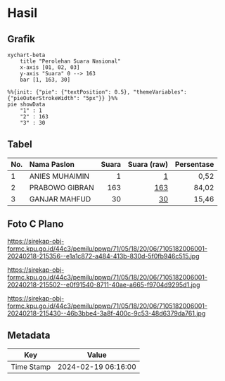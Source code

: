 # Hasil

## Grafik

```mermaid
xychart-beta
    title "Perolehan Suara Nasional"
    x-axis [01, 02, 03]
    y-axis "Suara" 0 --> 163
    bar [1, 163, 30]
```

```mermaid
%%{init: {"pie": {"textPosition": 0.5}, "themeVariables": {"pieOuterStrokeWidth": "5px"}} }%%
pie showData
    "1" : 1
    "2" : 163
    "3" : 30
```

## Tabel

| No. | Nama Paslon    | Suara | Suara (raw) | Persentase |
|:--- |:-------------- | -----:| -----------:| ----------:|
| 1   | ANIES MUHAIMIN | 1     | [1][p-1]    | 0,52       |
| 2   | PRABOWO GIBRAN | 163   | [163][p-2]  | 84,02      |
| 3   | GANJAR MAHFUD  | 30    | [30][p-3]   | 15,46      |


[p-1]: https://github.com/gigit-pemilu/pemilu-2024/blob/main/pilpres/hitung-suara/sub/71-sulawesi-utara/sub/05-minahasa-selatan/sub/18-amurang-timur/sub/2006-maliku/sub/001-tps/sub/paslon-1.txt
[p-2]: https://github.com/gigit-pemilu/pemilu-2024/blob/main/pilpres/hitung-suara/sub/71-sulawesi-utara/sub/05-minahasa-selatan/sub/18-amurang-timur/sub/2006-maliku/sub/001-tps/sub/paslon-2.txt
[p-3]: https://github.com/gigit-pemilu/pemilu-2024/blob/main/pilpres/hitung-suara/sub/71-sulawesi-utara/sub/05-minahasa-selatan/sub/18-amurang-timur/sub/2006-maliku/sub/001-tps/sub/paslon-3.txt

## Foto C Plano

https://sirekap-obj-formc.kpu.go.id/44c3/pemilu/ppwp/71/05/18/20/06/7105182006001-20240218-215356--e1a1c872-a484-413b-830d-5f0fb946c515.jpg

https://sirekap-obj-formc.kpu.go.id/44c3/pemilu/ppwp/71/05/18/20/06/7105182006001-20240218-215502--e0f91540-8711-40ae-a665-f9704d9295d1.jpg

https://sirekap-obj-formc.kpu.go.id/44c3/pemilu/ppwp/71/05/18/20/06/7105182006001-20240218-215430--46b3bbe4-3a8f-400c-9c53-48d6379da761.jpg


## Metadata

| Key        | Value               |
| ---------- | ------------------- |
| Time Stamp | 2024-02-19 06:16:00 |



